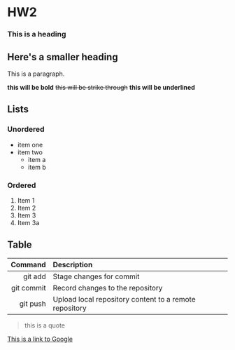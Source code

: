 
# HW2

### This is a heading 

## Here's a smaller heading

This is a paragraph.  

**this will be bold**  ~~this will be strike through~~  **this will be underlined**  

## Lists

### Unordered
+ item one
+ item two
  + item a
  + item b

### Ordered
1. Item 1
2. Item 2
3. Item 3
4. Item 3a

## Table

| Command   | Description |
|----------:|:------------|
| git add   | Stage changes for commit |
| git commit | Record changes to the repository |
| git push  | Upload local repository content to a remote repository |

> this is a quote  

[This is a link to Google](https://www.google.com/)

